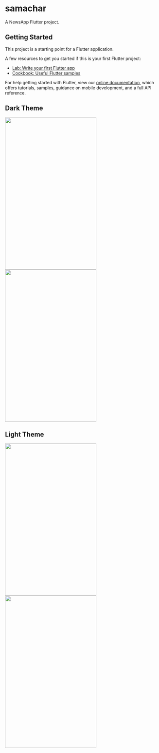 # samachar

A NewsApp Flutter project.

## Getting Started

This project is a starting point for a Flutter application.

A few resources to get you started if this is your first Flutter project:

- [Lab: Write your first Flutter app](https://flutter.dev/docs/get-started/codelab)
- [Cookbook: Useful Flutter samples](https://flutter.dev/docs/cookbook)

For help getting started with Flutter, view our
[online documentation](https://flutter.dev/docs), which offers tutorials,
samples, guidance on mobile development, and a full API reference.

## Dark Theme 
<img src="https://user-images.githubusercontent.com/32409575/123853692-62ded280-d93b-11eb-8322-76fef894a63b.png" width="300" height="500" />
<img src="https://user-images.githubusercontent.com/32409575/123853762-75590c00-d93b-11eb-813e-4eb0a4fc853f.png" width="300" height="500" />


## Light Theme
<img src="https://user-images.githubusercontent.com/32409575/123853817-843fbe80-d93b-11eb-8da5-0d2a5d9364cf.png" width="300" height="500" />
<img src="https://user-images.githubusercontent.com/32409575/123853831-87d34580-d93b-11eb-9491-412e5752833a.png" width="300" height="500" />


